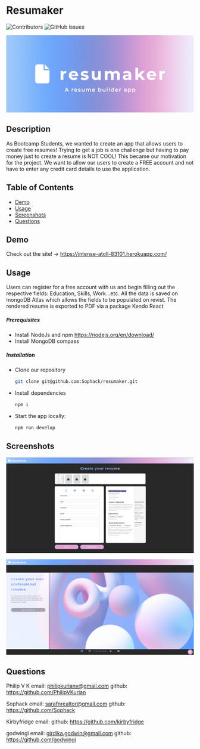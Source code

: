 # Resumaker

  ![Contributors](https://img.shields.io/badge/Contributors-E9568E?style=for-the-badge&logo=Alwaysdata)
  ![GitHub issues](https://img.shields.io/github/issues/Sophack/resumaker?color=red&style=for-the-badge)

  
<p align="center">
<img src="images/resumaker-head.jpg" />
</p>

## Description

As Bootcamp Students, we wanted to create an app that allows users to create free resumes! Trying to get a job is one challenge but 
having to pay money just to create a resume is NOT COOL! This became our motivation for the project. We want to allow our users to 
create a FREE account and not have to enter any credit card details to use the application.

## Table of Contents

- [Demo](#demo)
- [Usage](#usage)
- [Screenshots](#screenshots)
- [Questions](#questions)

## Demo

Check out the site! -> https://intense-atoll-83101.herokuapp.com/ 

## Usage

Users can register for a free account with us and begin filling out the respective fields: Education, Skills, Work...etc. All the data
is saved on mongoDB Atlas which allows the fields to be populated on revist. The rendered resume is exported to PDF via a package Kendo React

##### Prerequisites

- Install NodeJs and npm https://nodejs.org/en/download/
- Install MongoDB compass

##### Installation

- Clone our repository
  ```sh
  git clone git@github.com:Sophack/resumaker.git
  ```
- Install dependencies
  ```sh
  npm i
  ```
- Start the app locally:
  ```sh
  npm run develop
  ```

## Screenshots

![image](images/resumaker-screenshot.png)

![image](images/resumaker-welcome.png)

## Questions

Philip V K
email: philipkurianv@gmail.com
github: https://github.com/PhilipVKurian

Sophack
email: sarafnrealtor@gmail.com
github: https://github.com/Sophack

Kirbyfridge
email:
github: https://github.com/kirbyfridge

godwingi
email: girdika.godwin@gmail.com
github: https://github.com/godwingi


<!-- Links -->



